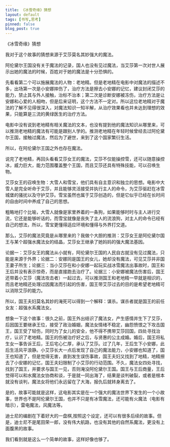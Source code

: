 ```yaml
---
title: 《冰雪奇缘》猜想
layout: default
tags: [书写,思考]
pinned: false
blog_post: true
---
```




《冰雪奇缘》猜想

我对于这个故事的猜想来源于艾莎莫名其妙强大的魔法。

阿伦黛尔王国没有关于魔法的记录，国人也没有见过魔法，当艾莎第一次对世人展示出她的魔法的时候，百姓对于她的魔法是十分恐惧的。

先看看第二个可以施展魔法的人物：老地精。但是老地精在电影中对魔法的描述不多，出场第一次是小安娜摔伤了，治疗方法是擦去小安娜的记忆，建议封闭艾莎的能力，禁止其与外人接触，治标不治本；第二次是诊断安娜被冻伤，治疗方法是让安娜和心爱的人相吻，但是后来证明，这个方法不一定对。所以这位老地精对于魔法的了解不见得很深入，对魔法知识一知半解，从治疗效果看也并未达到理想的效果，只能算是三流的黄绿医生的治疗方法。

电影中没有说到老地精有相关魔法的文本，也没有提到他的魔法知识从哪里来，可以推测老地精的魔法有可能是跟别人学的。推测老地精在年轻时候曾经去过阿伦黛尔王国，接触过魔法，然后为了避世，来到了这个国家繁衍生活。

所以，在阿伦黛尔王国之外也存在魔法。

说完了老地精，再回头看看艾莎女王的魔法，艾莎不仅能操控雪，还可以随意操控冰，威力巨大，能力范围覆盖整个王国，而且艾莎还具有特殊技能，可以召唤生物。

艾莎女王的召唤生物：大雪人和雪宝，他们具有自主意识和独立的思想。电影中大雪人是完全听命于艾莎，并且能够灵活接受并执行主人的命令，为艾莎驱赶在冰雪城堡的骚扰以及守护艾莎。雪宝虽然也属于艾莎创造的，但是它似乎已经在长时间的自由时间中养成了自己的思想。

粗略地打个比喻，大雪人就像是家里养着的一条狗，如果能够时时与主人进行交流，它还是能够听话的，而雪宝就像是丧失了主人的流浪狗，对主人的命令已经有自己的想法，所以，雪宝更懂得适应环境和懂得与外界打交道。

那么，艾莎的魔法究竟是从哪里来的？我做个大胆的推测：艾莎女王是阿伦黛尔国王与某个超强水魔法女的结晶，艾莎女王继承了她妈妈的强大魔法基因。

论据一：艾莎女王的魔法从小就有，阿伦黛尔王国的人民自古就没有见过魔法，只能是来源于外界；论据二：安娜同是国王的女儿，她却没有魔法，可见艾莎并非国王妻子所生；论据三：当小艾莎在和小安娜一起玩实战冰雪魔法出事故时，国王和王后并没有表示惊奇，而是直接跑去治疗了。论据三：小安娜被魔法伤害后，国王还带着小艾莎（魔法攻击者）一起过去，可以推测国王和老地精一早就是相识的，而且老地精还处理过因魔法而引起的伤害，国王带艾莎过去的目的是希望老地精可以消除艾莎的能力。

所以，国王夫妇莫名其妙的淹死可以得到一个解释：谋杀。谋杀者就是国王的前任女友：超强水系魔法女。

想象一下这个故事：很久之前，国王外出结识了魔法女，产生感情并生下了艾莎，后因国王要继承王位，接受了政治婚姻，魔法女情绪不稳定，幽怨愤恨之下攻击国王，国王受了轻伤，同时为了女儿的安全，他不得不携带艾莎回国，四处寻找治疗，认识了老地精。国王的伤被治疗好之后，与贤惠的公主成婚。婚后，国王将私生女一事告诉王后，王后宅心仁厚，承认了艾莎。过了几年，王后生下小安娜，此后生活风平浪静。小艾莎长大一点后发现了自己的魔法能力，小安娜也知道了，国王也知道了，但是觉得无害，直到发生误伤事故，国王夫妇又找到了地精，地精擦去了小安娜的记忆，国王夫妇限制了小艾莎的行动范围。不久，魔法女四处寻找，找到了国王，并要求与国王一见，否则淹没阿伦黛尔王国。国王与王后商量，王后觉得可以和水魔法女协商和谈，于是就一同出海了，结果是谈判破裂，或者是根本就没有谈判，魔法女将他们永远留在了大海，报仇后就转身离去了。

是的，故事可能就是这样，这电影其实是在一个强大的魔法世界下发生的一个小故事，世界也不是阿伦黛尔王国，也并不只是有冰雪魔法，还可能有火魔法（电影有暗示），雷电魔法，风魔法等。

迪士尼的编剧在下着好大的一盘棋,按照这个设定，还可以有很多后续的故事。但是，迪士尼不是尾田荣一郎，没有伟大航路，也没有其他的自然系魔法，更没有上面腹黑的故事。

我们看到就是这么一个简单的故事，这样好像也够了。




